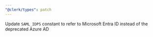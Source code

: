 ```yaml
---
"@clerk/types": patch
---
```


Update `SAML_IDPS` constant to refer to Microsoft Entra ID instead of the deprecated Azure AD
